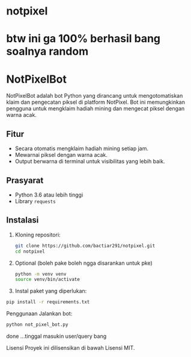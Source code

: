 # notpixel
# btw ini ga 100% berhasil bang soalnya random 
# NotPixelBot

NotPixelBot adalah bot Python yang dirancang untuk mengotomatiskan klaim dan pengecatan piksel di platform NotPixel. Bot ini memungkinkan pengguna untuk mengklaim hadiah mining dan mengecat piksel dengan warna acak.

## Fitur
- Secara otomatis mengklaim hadiah mining setiap jam.
- Mewarnai piksel dengan warna acak.
- Output berwarna di terminal untuk visibilitas yang lebih baik.

## Prasyarat
- Python 3.6 atau lebih tinggi
- Library `requests`

## Instalasi

1. Kloning repositori:
   ```bash
   git clone https://github.com/bactiar291/notpixel.git
   cd notpixel
    ```
2. Optional (boleh pake boleh ngga disarankan untuk pke)
   ```bash  
   python -m venv venv
   source venv/bin/activate 
    ```
3. Instal paket yang diperlukan:
```bash  
pip install -r requirements.txt
```
Penggunaan
Jalankan bot:

 ```bash
python not_pixel_bot.py
```
done ...tinggal masukin user/query bang

Lisensi
Proyek ini dilisensikan di bawah Lisensi MIT.
